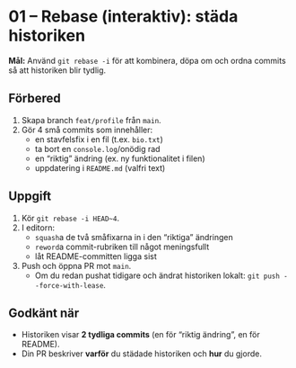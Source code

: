 # 01 – Rebase (interaktiv): städa historiken

**Mål:** Använd `git rebase -i` för att kombinera, döpa om och ordna commits så att historiken blir tydlig.

## Förbered
1. Skapa branch `feat/profile` från `main`.
2. Gör 4 små commits som innehåller:
   - en stavfelsfix i en fil (t.ex. `bio.txt`)
   - ta bort en `console.log`/onödig rad
   - en “riktig” ändring (ex. ny funktionalitet i filen)
   - uppdatering i `README.md` (valfri text)

## Uppgift
1. Kör `git rebase -i HEAD~4`.
2. I editorn:
   - `squash`a de två småfixarna in i den “riktiga” ändringen
   - `reword`a commit-rubriken till något meningsfullt
   - låt README-committen ligga sist
3. Push och öppna PR mot `main`.
   - Om du redan pushat tidigare och ändrat historiken lokalt: `git push --force-with-lease`.

## Godkänt när
- Historiken visar **2 tydliga commits** (en för “riktig ändring”, en för README).
- Din PR beskriver **varför** du städade historiken och **hur** du gjorde.
